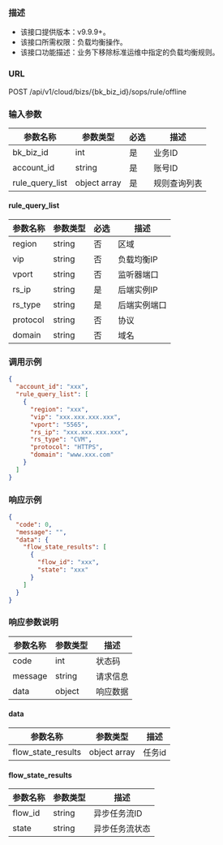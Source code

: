 ### 描述

- 该接口提供版本：v9.9.9+。
- 该接口所需权限：负载均衡操作。
- 该接口功能描述：业务下移除标准运维中指定的负载均衡规则。

### URL

POST /api/v1/cloud/bizs/{bk_biz_id}/sops/rule/offline

### 输入参数

| 参数名称          | 参数类型       | 必选 | 描述     |
|------------------|--------------|------|--------|
| bk_biz_id        | int          | 是   | 业务ID   |
| account_id       | string       | 是   | 账号ID   |
| rule_query_list  | object array | 是   | 规则查询列表 |

#### rule_query_list

| 参数名称     | 参数类型    | 必选   | 描述    |
|----------|---------|------|-------|
| region   | string  | 否    | 区域    |
| vip      | string  | 否    | 负载均衡IP |
| vport    | string  | 否    | 监听器端口 |
| rs_ip    | string  | 是    | 后端实例IP |
| rs_type  | string  | 是    | 后端实例端口 |           
| protocol | string  | 否    | 协议    |
| domain   | string  | 否    | 域名    |


### 调用示例

```json
{
  "account_id": "xxx",
  "rule_query_list": [
    {
      "region": "xxx",
      "vip": "xxx.xxx.xxx.xxx",
      "vport": "5565",
      "rs_ip": "xxx.xxx.xxx.xxx",
      "rs_type": "CVM",
      "protocol": "HTTPS",
      "domain": "www.xxx.com"
    }
  ]
}
```

### 响应示例

```json
{
  "code": 0,
  "message": "",
  "data": {
    "flow_state_results": [
      {
        "flow_id": "xxx",
        "state": "xxx"
      }
    ]
  }
}
```

### 响应参数说明

| 参数名称  | 参数类型  | 描述    |
|---------|----------|---------|
| code    | int      | 状态码   |
| message | string   | 请求信息 |
| data    | object   | 响应数据 |

#### data

| 参数名称               | 参数类型         | 描述    |
|--------------------|--------------|---------|
| flow_state_results | object array | 任务id   |

#### flow_state_results

| 参数名称    | 参数类型   | 描述      |
|---------|--------|---------|
| flow_id | string | 异步任务流ID |
| state   | string | 异步任务流状态 |
